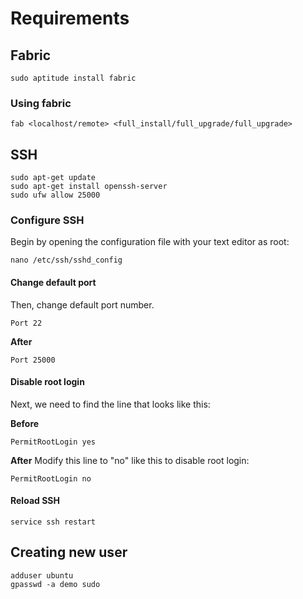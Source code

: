 
# Requirements

## Fabric
```
sudo aptitude install fabric
```

### Using fabric

```
fab <localhost/remote> <full_install/full_upgrade/full_upgrade>
```

## SSH
```
sudo apt-get update
sudo apt-get install openssh-server
sudo ufw allow 25000
```

### Configure SSH

Begin by opening the configuration file with your text editor as root:

```
nano /etc/ssh/sshd_config
```


#### Change default port
Then, change default port number.
```
Port 22
```
**After**
```
Port 25000
```


#### Disable root login
Next, we need to find the line that looks like this:

**Before**
```
PermitRootLogin yes
```
**After**
Modify this line to "no" like this to disable root login:

```
PermitRootLogin no

```

#### Reload SSH
```
service ssh restart
```


## Creating new user

```
adduser ubuntu
gpasswd -a demo sudo
```

